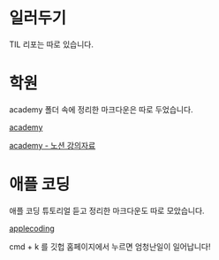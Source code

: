 # 일러두기

TIL 리포는 따로 있습니다.

# 학원

academy 폴더 속에 정리한 마크다운은 따로 두었습니다.

[academy](https://github.com/arch-spatula/learningGitAndGithub/tree/main/academy)

[academy - 노션 강의자료](https://www.notion.so/Git-0dacc3f4708d4503b0fa402a084c8e73)

# 애플 코딩

애플 코딩 튜토리얼 듣고 정리한 마크다운도 따로 모았습니다.

[applecoding](https://github.com/arch-spatula/learningGitAndGithub/tree/main/applecoding)


cmd + k 를 깃헙 홈페이지에서 누르면 엄청난일이 일어납니다!
